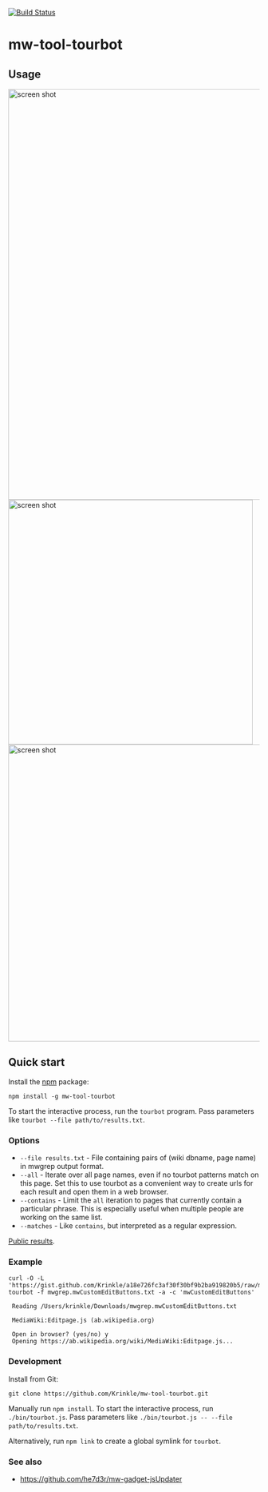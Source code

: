 [![Build Status](https://travis-ci.org/Krinkle/mw-tool-tourbot.svg?branch=master)](https://travis-ci.org/Krinkle/mw-tool-tourbot)

# mw-tool-tourbot

## Usage

<img width="822" alt="screen shot" src="https://cloud.githubusercontent.com/assets/156867/16357409/1b93ac5e-3af6-11e6-8b38-41d8c6562d20.png">
<img width="490" alt="screen shot" src="https://cloud.githubusercontent.com/assets/156867/16091916/0c7536ba-3336-11e6-83cc-96d3964e3503.png">
<img width="594" alt="screen shot" src="https://cloud.githubusercontent.com/assets/156867/16357410/220259be-3af6-11e6-9479-c4205972e3bf.png">

## Quick start

Install the [npm](https://npmjs.org/) package:

```
npm install -g mw-tool-tourbot
```

To start the interactive process, run the `tourbot` program.
Pass parameters like `tourbot --file path/to/results.txt`.


### Options

* `--file results.txt` - File containing pairs of (wiki dbname, page name) in mwgrep output format.
* `--all` - Iterate over all page names, even if no tourbot patterns match on this page. Set this
  to use tourbot as a convenient way to create urls for each result and open them in a web browser.
* `--contains` - Limit the `all` iteration to pages that currently contain a particular phrase.
  This is especially useful when multiple people are working on the same list.
* `--matches` - Like `contains`, but interpreted as a regular expression.

[Public results](https://gist.github.com/Krinkle/a18e726fc3af30f30bf9b2ba919820b5).


### Example

```
curl -O -L 'https://gist.github.com/Krinkle/a18e726fc3af30f30bf9b2ba919820b5/raw/mwgrep.mwCustomEditButtons.txt'
tourbot -f mwgrep.mwCustomEditButtons.txt -a -c 'mwCustomEditButtons'

 Reading /Users/krinkle/Downloads/mwgrep.mwCustomEditButtons.txt

 MediaWiki:Editpage.js (ab.wikipedia.org)

 Open in browser? (yes/no) y
 Opening https://ab.wikipedia.org/wiki/MediaWiki:Editpage.js...
```


### Development

Install from Git:

```
git clone https://github.com/Krinkle/mw-tool-tourbot.git
````

Manually run `npm install`. To start the interactive process, run `./bin/tourbot.js`.
Pass parameters like `./bin/tourbot.js -- --file path/to/results.txt`.

Alternatively, run `npm link` to create a global symlink for `tourbot`.

### See also
* https://github.com/he7d3r/mw-gadget-jsUpdater
